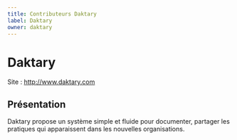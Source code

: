 ```yaml
---
title: Contributeurs Daktary
label: Daktary
owner: daktary
---
```


# Daktary 

Site : http://www.daktary.com

## Présentation

Daktary propose un système simple et fluide pour documenter, partager les pratiques qui apparaissent dans les nouvelles organisations.
